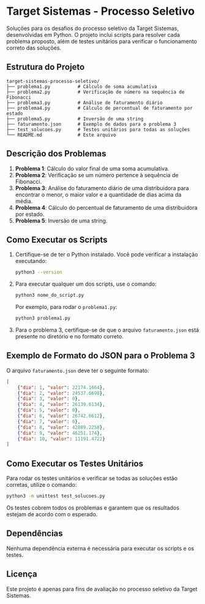 
# Target Sistemas - Processo Seletivo

Soluções para os desafios do processo seletivo da Target Sistemas, desenvolvidas em Python. O projeto inclui scripts para resolver cada problema proposto, além de testes unitários para verificar o funcionamento correto das soluções.

## Estrutura do Projeto

```
target-sistemas-processo-seletivo/
├── problema1.py          # Cálculo de soma acumulativa
├── problema2.py          # Verificação de número na sequência de Fibonacci
├── problema3.py          # Análise de faturamento diário
├── problema4.py          # Cálculo de percentual de faturamento por estado
├── problema5.py          # Inversão de uma string
├── faturamento.json      # Exemplo de dados para o problema 3
├── test_solucoes.py      # Testes unitários para todas as soluções
└── README.md             # Este arquivo
```

## Descrição dos Problemas

1. **Problema 1**: Cálculo do valor final de uma soma acumulativa.
2. **Problema 2**: Verificação se um número pertence à sequência de Fibonacci.
3. **Problema 3**: Análise do faturamento diário de uma distribuidora para encontrar o menor, o maior valor e a quantidade de dias acima da média.
4. **Problema 4**: Cálculo do percentual de faturamento de uma distribuidora por estado.
5. **Problema 5**: Inversão de uma string.

## Como Executar os Scripts

1. Certifique-se de ter o Python instalado. Você pode verificar a instalação executando:
   ```bash
   python3 --version
   ```

2. Para executar qualquer um dos scripts, use o comando:
   ```bash
   python3 nome_do_script.py
   ```

   Por exemplo, para rodar o `problema1.py`:
   ```bash
   python3 problema1.py
   ```

3. Para o problema 3, certifique-se de que o arquivo `faturamento.json` está presente no diretório e no formato correto.

## Exemplo de Formato do JSON para o Problema 3

O arquivo `faturamento.json` deve ter o seguinte formato:
```json
[
    {"dia": 1, "valor": 22174.1664},
    {"dia": 2, "valor": 24537.6698},
    {"dia": 3, "valor": 0},
    {"dia": 4, "valor": 26139.6134},
    {"dia": 5, "valor": 0},
    {"dia": 6, "valor": 26742.6612},
    {"dia": 7, "valor": 0},
    {"dia": 8, "valor": 42889.2258},
    {"dia": 9, "valor": 46251.174},
    {"dia": 10, "valor": 11191.4722}
]
```

## Como Executar os Testes Unitários

Para rodar os testes unitários e verificar se todas as soluções estão corretas, utilize o comando:
```bash
python3 -m unittest test_solucoes.py
```

Os testes cobrem todos os problemas e garantem que os resultados estejam de acordo com o esperado.

## Dependências

Nenhuma dependência externa é necessária para executar os scripts e os testes.

## Licença

Este projeto é apenas para fins de avaliação no processo seletivo da Target Sistemas.
